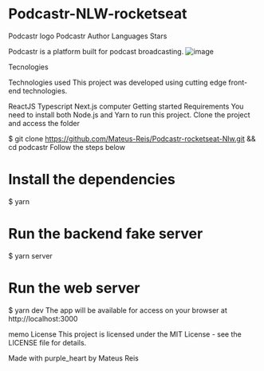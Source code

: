 # Podcastr-NLW-rocketseat
Podcastr logo
Podcastr
Author Languages Stars

Podcastr is a platform built for podcast broadcasting.
![image](https://user-images.githubusercontent.com/53548031/116014987-b8c68f80-a605-11eb-9f59-cf0771003eb4.png)

Tecnologies

Technologies used
This project was developed using cutting edge front-end technologies.

ReactJS
Typescript
Next.js
computer Getting started
Requirements
You need to install both Node.js and Yarn to run this project.
Clone the project and access the folder

$ git clone https://github.com/Mateus-Reis/Podcastr-rocketseat-Nlw.git && cd podcastr
Follow the steps below

# Install the dependencies
$ yarn

# Run the backend fake server
$ yarn server

# Run the web server
$ yarn dev
The app will be available for access on your browser at http://localhost:3000

memo License
This project is licensed under the MIT License - see the LICENSE file for details.

Made with purple_heart by Mateus Reis 
